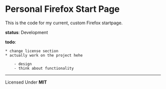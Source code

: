 Personal Firefox Start Page
===

This is the code for my current, custom Firefox startpage.

**status**: Development

**todo**:

    * change license section
    * actually work on the project hehe
        
        - design
        - think about functionality

---

Licensed Under **MIT**

